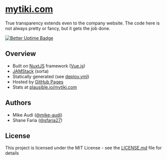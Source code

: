 [mytiki.com](https://mytiki.com)
===========
True transparency extends even to the company website. 
The code here is not always pretty or fancy, but it gets
the job done. 

[![Better Uptime Badge](https://betteruptime.com/status-badges/v1/monitor/h60t.svg)](https://betteruptime.com/?utm_source=status_badge)

## Overview
- Built on [NuxtJS](https://nuxtjs.org) framework ([Vue.js](https://vuejs.org))
- [JAMStack](https://jamstack.org) (sorta)
- Statically generated (see [deploy.yml](https://github.com/tiki/tiki.github.io/blob/main/.github/workflows/deploy.yml))
- Hosted by [GitHub Pages](https://pages.github.com)
- Stats at [plausible.io/mytiki.com](https://plausible.io/mytiki.com?period=7d)

## Authors
- Mike Audi ([@mike-audi](https://github.com/mike-audi))
- Shane Faria ([@sfaria27](https://github.com/sfaria27))

## License
This project is licensed under the MIT License - see the 
[LICENSE.md](LICENSE) file for details
